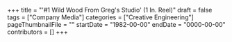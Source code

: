 +++
title = "'#1 Wild Wood From Greg's Studio' (1 In. Reel)"
draft = false
tags = ["Company Media"]
categories = ["Creative Engineering"]
pageThumbnailFile = ""
startDate = "1982-00-00"
endDate = "0000-00-00"
contributors = []
+++
